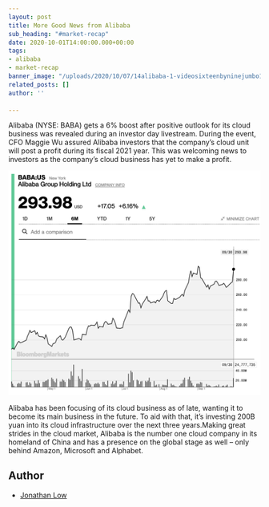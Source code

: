 ```yaml
---
layout: post
title: More Good News from Alibaba
sub_heading: "#market-recap"
date: 2020-10-01T14:00:00.000+00:00
tags:
- alibaba
- market-recap
banner_image: "/uploads/2020/10/07/14alibaba-1-videosixteenbyninejumbo1600.jpg"
related_posts: []
author: ''

---
```

Alibaba (NYSE: BABA) gets a 6% boost after positive outlook for its cloud business was revealed during an investor day livestream. During the event, CFO Maggie Wu assured Alibaba investors that the company’s cloud unit will post a profit during its fiscal 2021 year. This was welcoming news to investors as the company’s cloud business has yet to make a profit.

![](/uploads/2020/10/07/screen_shot_2020-10-01_at_11-46-38_am.png)

Alibaba has been focusing of its cloud business as of late, wanting it to become its main business in the future. To aid with that, it’s investing 200B yuan into its cloud infrastructure over the next three years.Making great strides in the cloud market, Alibaba is the number one cloud company in its homeland of China and has a presence on the global stage as well – only behind Amazon, Microsoft and Alphabet.

## Author

* [Jonathan Low](/about/jonathan/)